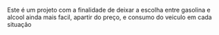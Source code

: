 Este é um projeto com a finalidade de deixar a escolha entre gasolina e alcool ainda mais facil, apartir do preço, e consumo do veiculo em cada situação
